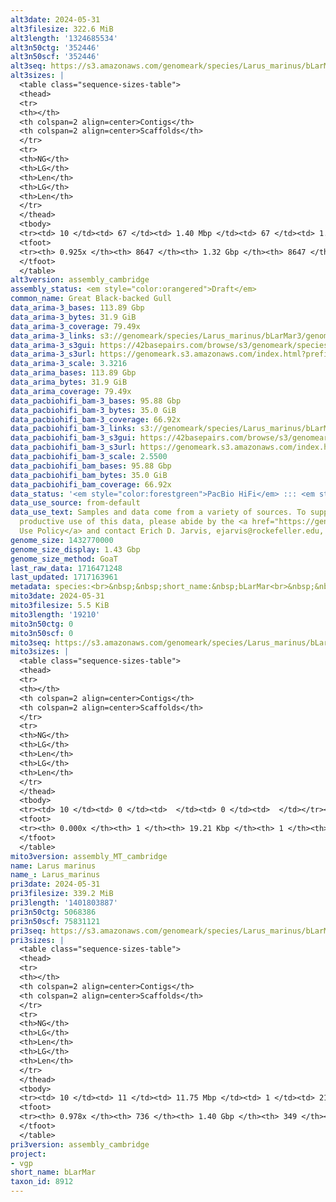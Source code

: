```yaml
---
alt3date: 2024-05-31
alt3filesize: 322.6 MiB
alt3length: '1324685534'
alt3n50ctg: '352446'
alt3n50scf: '352446'
alt3seq: https://s3.amazonaws.com/genomeark/species/Larus_marinus/bLarMar3/assembly_cambridge/bLarMar3.alt.asm.20240531.fasta.gz
alt3sizes: |
  <table class="sequence-sizes-table">
  <thead>
  <tr>
  <th></th>
  <th colspan=2 align=center>Contigs</th>
  <th colspan=2 align=center>Scaffolds</th>
  </tr>
  <tr>
  <th>NG</th>
  <th>LG</th>
  <th>Len</th>
  <th>LG</th>
  <th>Len</th>
  </tr>
  </thead>
  <tbody>
  <tr><td> 10 </td><td> 67 </td><td> 1.40 Mbp </td><td> 67 </td><td> 1.40 Mbp </td></tr><tr><td> 20 </td><td> 199 </td><td> 0.89 Mbp </td><td> 199 </td><td> 0.89 Mbp </td></tr><tr><td> 30 </td><td> 388 </td><td> 0.65 Mbp </td><td> 388 </td><td> 0.65 Mbp </td></tr><tr><td> 40 </td><td> 648 </td><td> 474.72 Kbp </td><td> 648 </td><td> 474.72 Kbp </td></tr><tr style="background-color:#cccccc;"><td> 50 </td><td> 1000 </td><td> 352.45 Kbp </td><td> 1000 </td><td> 352.45 Kbp </td></tr><tr><td> 60 </td><td> 1483 </td><td> 248.10 Kbp </td><td> 1483 </td><td> 248.10 Kbp </td></tr><tr><td> 70 </td><td> 2209 </td><td> 155.53 Kbp </td><td> 2209 </td><td> 155.53 Kbp </td></tr><tr><td> 80 </td><td> 3543 </td><td> 72.57 Kbp </td><td> 3543 </td><td> 72.57 Kbp </td></tr><tr><td> 90 </td><td> 6848 </td><td> 25.35 Kbp </td><td> 6848 </td><td> 25.35 Kbp </td></tr><tr><td> 100 </td><td> 0 </td><td>  </td><td> 0 </td><td>  </td></tr></tbody>
  <tfoot>
  <tr><th> 0.925x </th><th> 8647 </th><th> 1.32 Gbp </th><th> 8647 </th><th> 1.32 Gbp </th></tr>
  </tfoot>
  </table>
alt3version: assembly_cambridge
assembly_status: <em style="color:orangered">Draft</em>
common_name: Great Black-backed Gull
data_arima-3_bases: 113.89 Gbp
data_arima-3_bytes: 31.9 GiB
data_arima-3_coverage: 79.49x
data_arima-3_links: s3://genomeark/species/Larus_marinus/bLarMar3/genomic_data/arima/<br>
data_arima-3_s3gui: https://42basepairs.com/browse/s3/genomeark/species/Larus_marinus/bLarMar3/genomic_data/arima/
data_arima-3_s3url: https://genomeark.s3.amazonaws.com/index.html?prefix=species/Larus_marinus/bLarMar3/genomic_data/arima/
data_arima-3_scale: 3.3216
data_arima_bases: 113.89 Gbp
data_arima_bytes: 31.9 GiB
data_arima_coverage: 79.49x
data_pacbiohifi_bam-3_bases: 95.88 Gbp
data_pacbiohifi_bam-3_bytes: 35.0 GiB
data_pacbiohifi_bam-3_coverage: 66.92x
data_pacbiohifi_bam-3_links: s3://genomeark/species/Larus_marinus/bLarMar3/genomic_data/pacbio_hifi/<br>
data_pacbiohifi_bam-3_s3gui: https://42basepairs.com/browse/s3/genomeark/species/Larus_marinus/bLarMar3/genomic_data/pacbio_hifi/
data_pacbiohifi_bam-3_s3url: https://genomeark.s3.amazonaws.com/index.html?prefix=species/Larus_marinus/bLarMar3/genomic_data/pacbio_hifi/
data_pacbiohifi_bam-3_scale: 2.5500
data_pacbiohifi_bam_bases: 95.88 Gbp
data_pacbiohifi_bam_bytes: 35.0 GiB
data_pacbiohifi_bam_coverage: 66.92x
data_status: '<em style="color:forestgreen">PacBio HiFi</em> ::: <em style="color:forestgreen">Arima</em>'
data_use_source: from-default
data_use_text: Samples and data come from a variety of sources. To support fair and
  productive use of this data, please abide by the <a href="https://genome10k.soe.ucsc.edu/data-use-policies/">Data
  Use Policy</a> and contact Erich D. Jarvis, ejarvis@rockefeller.edu, with any questions.
genome_size: 1432770000
genome_size_display: 1.43 Gbp
genome_size_method: GoaT
last_raw_data: 1716471248
last_updated: 1717163961
metadata: species:<br>&nbsp;&nbsp;short_name:&nbsp;bLarMar<br>&nbsp;&nbsp;name:&nbsp;Larus&nbsp;marinus<br>&nbsp;&nbsp;taxon_id:&nbsp;8912<br>&nbsp;&nbsp;common_name:&nbsp;Great&nbsp;Black-backed&nbsp;Gull<br>&nbsp;&nbsp;order:<br>&nbsp;&nbsp;&nbsp;&nbsp;name:&nbsp;Charadriiformes<br>&nbsp;&nbsp;family:<br>&nbsp;&nbsp;&nbsp;&nbsp;name:&nbsp;Laridae<br>&nbsp;&nbsp;individuals:<br>&nbsp;&nbsp;&nbsp;&nbsp;-&nbsp;short_name:&nbsp;bLarMar3<br>&nbsp;&nbsp;&nbsp;&nbsp;&nbsp;&nbsp;biosample_id:&nbsp;SAMEA115168457<br>&nbsp;&nbsp;&nbsp;&nbsp;&nbsp;&nbsp;sex:&nbsp;female<br>&nbsp;&nbsp;genome_size:&nbsp;1432770000<br>&nbsp;&nbsp;genome_size_method:&nbsp;GoaT<br>&nbsp;&nbsp;project:&nbsp;[&nbsp;vgp&nbsp;]<br>
mito3date: 2024-05-31
mito3filesize: 5.5 KiB
mito3length: '19210'
mito3n50ctg: 0
mito3n50scf: 0
mito3seq: https://s3.amazonaws.com/genomeark/species/Larus_marinus/bLarMar3/assembly_MT_cambridge/bLarMar3.MT.20240531.fasta.gz
mito3sizes: |
  <table class="sequence-sizes-table">
  <thead>
  <tr>
  <th></th>
  <th colspan=2 align=center>Contigs</th>
  <th colspan=2 align=center>Scaffolds</th>
  </tr>
  <tr>
  <th>NG</th>
  <th>LG</th>
  <th>Len</th>
  <th>LG</th>
  <th>Len</th>
  </tr>
  </thead>
  <tbody>
  <tr><td> 10 </td><td> 0 </td><td>  </td><td> 0 </td><td>  </td></tr><tr><td> 20 </td><td> 0 </td><td>  </td><td> 0 </td><td>  </td></tr><tr><td> 30 </td><td> 0 </td><td>  </td><td> 0 </td><td>  </td></tr><tr><td> 40 </td><td> 0 </td><td>  </td><td> 0 </td><td>  </td></tr><tr style="background-color:#cccccc;"><td> 50 </td><td> 0 </td><td style="background-color:#ff8888;">  </td><td> 0 </td><td style="background-color:#ff8888;">  </td></tr><tr><td> 60 </td><td> 0 </td><td>  </td><td> 0 </td><td>  </td></tr><tr><td> 70 </td><td> 0 </td><td>  </td><td> 0 </td><td>  </td></tr><tr><td> 80 </td><td> 0 </td><td>  </td><td> 0 </td><td>  </td></tr><tr><td> 90 </td><td> 0 </td><td>  </td><td> 0 </td><td>  </td></tr><tr><td> 100 </td><td> 0 </td><td>  </td><td> 0 </td><td>  </td></tr></tbody>
  <tfoot>
  <tr><th> 0.000x </th><th> 1 </th><th> 19.21 Kbp </th><th> 1 </th><th> 19.21 Kbp </th></tr>
  </tfoot>
  </table>
mito3version: assembly_MT_cambridge
name: Larus marinus
name_: Larus_marinus
pri3date: 2024-05-31
pri3filesize: 339.2 MiB
pri3length: '1401803887'
pri3n50ctg: 5068386
pri3n50scf: 75831121
pri3seq: https://s3.amazonaws.com/genomeark/species/Larus_marinus/bLarMar3/assembly_cambridge/bLarMar3.pri.asm.20240531.fasta.gz
pri3sizes: |
  <table class="sequence-sizes-table">
  <thead>
  <tr>
  <th></th>
  <th colspan=2 align=center>Contigs</th>
  <th colspan=2 align=center>Scaffolds</th>
  </tr>
  <tr>
  <th>NG</th>
  <th>LG</th>
  <th>Len</th>
  <th>LG</th>
  <th>Len</th>
  </tr>
  </thead>
  <tbody>
  <tr><td> 10 </td><td> 11 </td><td> 11.75 Mbp </td><td> 1 </td><td> 218.68 Mbp </td></tr><tr><td> 20 </td><td> 25 </td><td> 9.07 Mbp </td><td> 2 </td><td> 167.81 Mbp </td></tr><tr><td> 30 </td><td> 43 </td><td> 7.07 Mbp </td><td> 3 </td><td> 129.84 Mbp </td></tr><tr><td> 40 </td><td> 65 </td><td> 6.04 Mbp </td><td> 4 </td><td> 96.96 Mbp </td></tr><tr style="background-color:#cccccc;"><td> 50 </td><td> 91 </td><td style="background-color:#88ff88;"> 5.07 Mbp </td><td> 6 </td><td style="background-color:#88ff88;"> 75.83 Mbp </td></tr><tr><td> 60 </td><td> 122 </td><td> 3.89 Mbp </td><td> 8 </td><td> 59.78 Mbp </td></tr><tr><td> 70 </td><td> 163 </td><td> 3.09 Mbp </td><td> 11 </td><td> 30.42 Mbp </td></tr><tr><td> 80 </td><td> 216 </td><td> 2.25 Mbp </td><td> 17 </td><td> 13.59 Mbp </td></tr><tr><td> 90 </td><td> 302 </td><td> 1.18 Mbp </td><td> 38 </td><td> 3.08 Mbp </td></tr><tr><td> 100 </td><td> 0 </td><td>  </td><td> 0 </td><td>  </td></tr></tbody>
  <tfoot>
  <tr><th> 0.978x </th><th> 736 </th><th> 1.40 Gbp </th><th> 349 </th><th> 1.40 Gbp </th></tr>
  </tfoot>
  </table>
pri3version: assembly_cambridge
project:
- vgp
short_name: bLarMar
taxon_id: 8912
---
```

